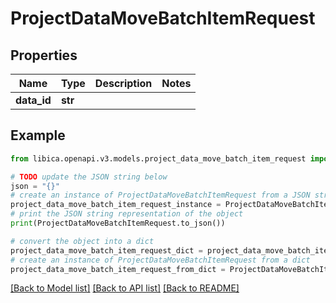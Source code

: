 # ProjectDataMoveBatchItemRequest


## Properties

Name | Type | Description | Notes
------------ | ------------- | ------------- | -------------
**data_id** | **str** |  | 

## Example

```python
from libica.openapi.v3.models.project_data_move_batch_item_request import ProjectDataMoveBatchItemRequest

# TODO update the JSON string below
json = "{}"
# create an instance of ProjectDataMoveBatchItemRequest from a JSON string
project_data_move_batch_item_request_instance = ProjectDataMoveBatchItemRequest.from_json(json)
# print the JSON string representation of the object
print(ProjectDataMoveBatchItemRequest.to_json())

# convert the object into a dict
project_data_move_batch_item_request_dict = project_data_move_batch_item_request_instance.to_dict()
# create an instance of ProjectDataMoveBatchItemRequest from a dict
project_data_move_batch_item_request_from_dict = ProjectDataMoveBatchItemRequest.from_dict(project_data_move_batch_item_request_dict)
```
[[Back to Model list]](../README.md#documentation-for-models) [[Back to API list]](../README.md#documentation-for-api-endpoints) [[Back to README]](../README.md)


